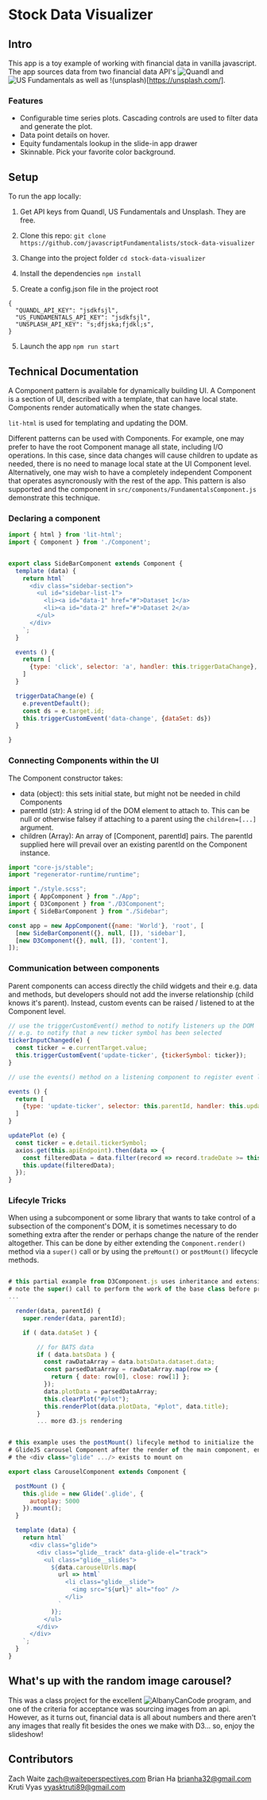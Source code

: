 Stock Data Visualizer
=======================

## Intro

This app is a toy example of working with financial data in vanilla javascript. The
app sources data from two financial data API's ![Quandl](https://www.quandl.com/)
and ![US Fundamentals](http://www.usfundamentals.com/) as well as !(unsplash)[https://unsplash.com/].

### Features

* Configurable time series plots. Cascading controls are used to filter data
and generate the plot.
* Data point details on hover.
* Equity fundamentals lookup in the slide-in app drawer
* Skinnable. Pick your favorite color background.


## Setup

To run the app locally:

1. Get API keys from Quandl, US Fundamentals and Unsplash. They are free.


1. Clone this repo: `git clone https://github.com/javascriptFundamentalists/stock-data-visualizer`
2. Change into the project folder `cd stock-data-visualizer`
3. Install the dependencies `npm install`
4. Create a config.json file in the project root

```
{
  "QUANDL_API_KEY": "jsdkfsjl",
  "US_FUNDAMENTALS_API_KEY": "jsdkfsjl",
  "UNSPLASH_API_KEY": "s;dfjska;fjdkl;s",
}
```

5. Launch the app `npm run start`

## Technical Documentation

A Component pattern is available for dynamically building UI. A Component
is a section of UI, described with a template, that can have local state. Components
render automatically when the state changes. 

`lit-html` is used for templating and updating the DOM.

Different patterns can be used with Components. For example, one may prefer to
have the root Component manage all state, including I/O operations. In this case,
since data changes will cause children to update as needed, there is no need to
manage local state at the UI Component level. Alternatively, one may wish to
have a completely independent Component that operates asyncronously with the
rest of the app. This pattern is also supported and the component in
`src/components/FundamentalsComponent.js` demonstrate this technique.

### Declaring a component

```javascript
import { html } from 'lit-html';
import { Component } from './Component';


export class SideBarComponent extends Component {
  template (data) {
    return html`
      <div class="sidebar-section">
        <ul id="sidebar-list-1">
          <li><a id="data-1" href="#">Dataset 1</a>
          <li><a id="data-2" href="#">Dataset 2</a>
        </ul>
      </div>
    `;
  }

  events () {
    return [
      {type: 'click', selector: 'a', handler: this.triggerDataChange},
    ]
  }

  triggerDataChange(e) {
    e.preventDefault();
    const ds = e.target.id;
    this.triggerCustomEvent('data-change', {dataSet: ds})
  }

}
```

### Connecting Components within the UI

The Component constructor takes:

- data (object): this sets initial state, but might not be needed in child Components
- parentId (str): A string id of the DOM element to attach to. This can be null or otherwise falsey if attaching to a parent using the `children=[...]` argument.
- children (Array): An array of [Component, parentId] pairs. The parentId supplied here will prevail over an existing parentId on the Component instance.

```javascript
import "core-js/stable";
import "regenerator-runtime/runtime";

import "./style.scss";
import { AppComponent } from "./App";
import { D3Component } from "./D3Component";
import { SideBarComponent } from "./Sidebar";

const app = new AppComponent({name: 'World'}, 'root', [
  [new SideBarComponent({}, null, []), 'sidebar'],
  [new D3Component({}, null, []), 'content'],
]);

```

### Communication between components

Parent components can access directly the child widgets and their e.g. data and methods,
but developers should not add the inverse relationship (child knows it's parent).
Instead, custom events can be raised / listened to at the Component level.

```javascript
// use the triggerCustomEvent() method to notify listeners up the DOM
// e.g. to notify that a new ticker symbol has been selected
tickerInputChanged(e) {
  const ticker = e.currentTarget.value;
  this.triggerCustomEvent('update-ticker', {tickerSymbol: ticker});
}

// use the events() method on a listening component to register event listeners

events () {
  return [
    {type: 'update-ticker', selector: this.parentId, handler: this.updatePlot},
  ]
}

updatePlot (e) {
  const ticker = e.detail.tickerSymbol;
  axios.get(this.apiEndpoint).then(data => {
    const filteredData = data.filter(record => record.tradeDate >= this.startDate);
    this.update(filteredData);
  });
}

```

### Lifecyle Tricks

When using a subcomponent or some library that wants to take control of a
subsection of the component's DOM, it is sometimes necessary to do something
extra after the render or perhaps change the nature of the render altogether.
This can be done by either extending the `Component.render()` method via a
`super()` call or by using the `preMount()` or `postMount()` lifecycle methods.

```javascript

# this partial example from D3Component.js uses inheritance and extension
# note the super() call to perform the work of the base class before proceeding
...

  render(data, parentId) {
    super.render(data, parentId);

    if ( data.dataSet ) {

        // for BATS data
        if ( data.batsData ) {
          const rawDataArray = data.batsData.dataset.data;
          const parsedDataArray = rawDataArray.map(row => {
            return { date: row[0], close: row[1] };
          });
          data.plotData = parsedDataArray;
          this.clearPlot("#plot");
          this.renderPlot(data.plotData, "#plot", data.title);
        }
        ... more d3.js rendering

```


```javascript

# this example uses the postMount() lifecyle method to initialize the
# GlideJS carousel Component after the render of the main component, ensuring
# the <div class="glide" .../> exists to mount on

export class CarouselComponent extends Component {

  postMount () {
    this.glide = new Glide('.glide', {
      autoplay: 5000
    }).mount();
  }

  template (data) {
    return html`
      <div class="glide">
        <div class="glide__track" data-glide-el="track">
          <ul class="glide__slides">
            ${data.carouselUrls.map(
              url => html`
                <li class="glide__slide">
                  <img src="${url}" alt="foo" />
                </li>
              `
            )};
          </ul>
        </div>
      </div>
    `;
  }
}
```

## What's up with the random image carousel?

This was a class project for the excellent ![AlbanyCanCode](https://albanycancode.org/)
program, and one of the criteria for acceptance was sourcing images from an api.
However, as it turns out, financial data is all about numbers and there aren't
any images that really fit besides the ones we make with D3... so, enjoy the
slideshow!

## Contributors

Zach Waite <zach@waiteperspectives.com>
Brian Ha <brianha32@gmail.com>
Kruti Vyas <vyasktruti89@gmail.com>
